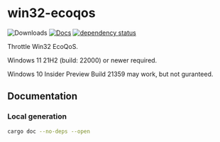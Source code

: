 # win32-ecoqos

![Downloads](https://img.shields.io/crates/d/win32-ecoqos)
[![Docs](https://img.shields.io/docsrs/win32-ecoqos)](https://docs.rs/win32-ecoqos/latest/win32_ecoqos/)
[![dependency status](https://deps.rs/repo/github/mokurin000/fitgirl-ecoqos/status.svg?path=win32-ecoqos)](https://deps.rs/repo/github/mokurin000/fitgirl-ecoqos?path=win32-ecoqos)

Throttle Win32 EcoQoS.

Windows 11 21H2 (build: 22000) or newer required.

Windows 10 Insider Preview Build 21359 may work, but not guranteed.

## Documentation

### Local generation

```bash
cargo doc --no-deps --open
```
